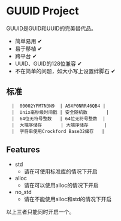 # GUUID Project
GUUID是GUID和UUID的完美替代品。

 - 简单易用 ✔
 - 易于移植 ✔
 - 跨平台   ✔
 - UUID、GUID的128位兼容 ✔
 - 不在简单的问题，如大小写上设置绊脚石 ✔

## 标准
```
  |  00002YPM7N3N9  | A5XP0NRR46QB4 |
  |  Unix毫秒级时间戳 | 安全随机数       |
  |  64位无符号整数   | 64位无符号整数  |
  |  大端序储存       | 大端序储存      |
  |  字符串使用Crockford Base32储存   |
```

## Features
 - std
   - 请在可使用标准库的情况下开启
 - alloc
   - 请在可以使用alloc的情况下开启
 - no_std
   -  请在不能使用alloc和std的情况下开启

以上三者只能同时开启一个。